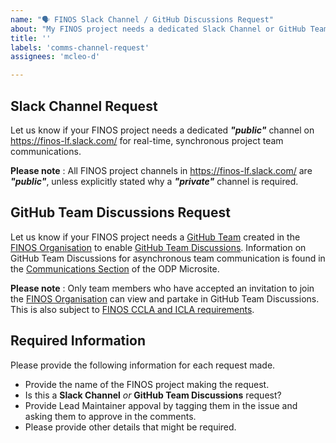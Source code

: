 ```yaml
---
name: "🗣 FINOS Slack Channel / GitHub Discussions Request"
about: "My FINOS project needs a dedicated Slack Channel or GitHub Team Discussions"
title: ''
labels: 'comms-channel-request'
assignees: 'mcleo-d'

---
```


## Slack Channel Request

Let us know if your FINOS project needs a dedicated _**"public"**_ channel on https://finos-lf.slack.com/ for real-time, synchronous project team communications.

**Please note** : All FINOS project channels in https://finos-lf.slack.com/ are _**"public"**_, unless explicitly stated why a _**"private"**_ channel is required.

## GitHub Team Discussions Request

Let us know if your FINOS project needs a [GitHub Team](https://docs.github.com/en/github/setting-up-and-managing-organizations-and-teams/about-teams) created in the [FINOS Organisation](https://github.com/finos/) to enable [GitHub Team Discussions](https://docs.github.com/en/github/building-a-strong-community/about-team-discussions). Information on GitHub Team Discussions for asynchronous team communication is found in the [Communications Section](https://odp.finos.org/docs/project-collaboration#conversations) of the ODP Microsite.

**Please note** : Only team members who have accepted an invitation to join the [FINOS Organisation](https://github.com/orgs/finos/people) can view and partake in GitHub Team Discussions. This is also subject to [FINOS CCLA and ICLA requirements](https://finosfoundation.atlassian.net/wiki/spaces/FINOS/pages/75530375/Contribution+Compliance+Requirements#ContributionComplianceRequirements-ContributorLicenseAgreement).

## Required Information
Please provide the following information for each request made.

- Provide the name of the FINOS project making the request.
- Is this a **Slack Channel** _or_ **GitHub Team Discussions** request?
- Provide Lead Maintainer appoval by tagging them in the issue and asking them to approve in the comments.
- Please provide other details that might be required.